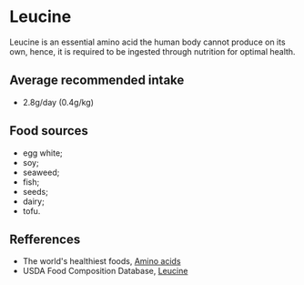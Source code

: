 # Leucine

Leucine is an essential amino acid the human body cannot produce on its own, hence, it is required to be ingested through nutrition for optimal health.

## Average recommended intake
- 2.8g/day (0.4g/kg)

## Food sources
- egg white;
- soy;
- seaweed;
- fish;
- seeds;
- dairy;
- tofu.

## Refferences
- The world's healthiest foods, [Amino acids](http://www.whfoods.com/genpage.php?tname=nutrient&dbid=129)
- USDA Food Composition Database, [Leucine](https://ndb.nal.usda.gov/ndb/nutrients/report/nutrientsfrm?max=25&offset=0&totCount=0&nutrient1=504&nutrient2=&nutrient3=&subset=0&sort=c&measureby=g)